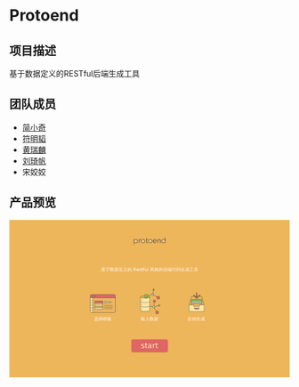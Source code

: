 # Protoend

## 项目描述
基于数据定义的RESTful后端生成工具

## 团队成员
* [简小奇](https://github.com/thisisx7)
* [符明韬](https://github.com/madebyrag)
* [黄瑞麟](https://github.com/hrl)
* [刘琦帆](https://github.com/Monk-Liu)
* 宋姣姣

## 产品预览
![image](https://raw.githubusercontent.com/hrl/Protoend/master/main.png)
